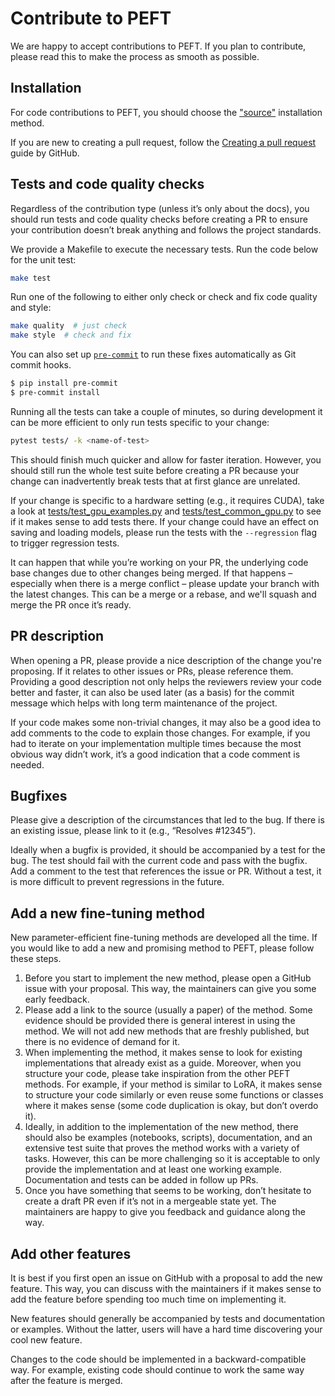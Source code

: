 <!--Copyright 2024 The HuggingFace Team. All rights reserved.

Licensed under the Apache License, Version 2.0 (the "License"); you may not use this file except in compliance with
the License. You may obtain a copy of the License at

http://www.apache.org/licenses/LICENSE-2.0

Unless required by applicable law or agreed to in writing, software distributed under the License is distributed on
an "AS IS" BASIS, WITHOUT WARRANTIES OR CONDITIONS OF ANY KIND, either express or implied. See the License for the
specific language governing permissions and limitations under the License.

⚠️ Note that this file is in Markdown but contain specific syntax for our doc-builder (similar to MDX) that may not be
rendered properly in your Markdown viewer.

-->

# Contribute to PEFT

We are happy to accept contributions to PEFT. If you plan to contribute, please read this to make the process as smooth as possible.

## Installation

For code contributions to PEFT, you should choose the ["source"](../install#source) installation method.

If you are new to creating a pull request, follow the [Creating a pull request](https://docs.github.com/en/pull-requests/collaborating-with-pull-requests/proposing-changes-to-your-work-with-pull-requests/creating-a-pull-request) guide by GitHub.

## Tests and code quality checks

Regardless of the contribution type (unless it’s only about the docs), you should run tests and code quality checks before creating a PR to ensure your contribution doesn’t break anything and follows the project standards.

We provide a Makefile to execute the necessary tests. Run the code below for the unit test:

```sh
make test
```

Run one of the following to either only check or check and fix code quality and style:

```sh
make quality  # just check
make style  # check and fix
```

You can also set up [`pre-commit`](https://pre-commit.com/) to run these fixes
automatically as Git commit hooks.

```bash
$ pip install pre-commit
$ pre-commit install
```

Running all the tests can take a couple of minutes, so during development it can be more efficient to only run tests specific to your change:

```sh
pytest tests/ -k <name-of-test>
```

This should finish much quicker and allow for faster iteration. However, you should still run the whole test suite before creating a PR because your change can inadvertently break tests that at first glance are unrelated.

If your change is specific to a hardware setting (e.g., it requires CUDA), take a look at [tests/test_gpu_examples.py](https://github.com/huggingface/peft/blob/1c1c7fdaa6e6abaa53939b865dee1eded82ad032/tests/test_gpu_examples.py) and [tests/test_common_gpu.py](https://github.com/huggingface/peft/blob/1c1c7fdaa6e6abaa53939b865dee1eded82ad032/tests/test_common_gpu.py) to see if it makes sense to add tests there. If your change could have an effect on saving and loading models, please run the tests with the `--regression` flag to trigger regression tests.

It can happen that while you’re working on your PR, the underlying code base changes due to other changes being merged. If that happens – especially when there is a merge conflict – please update your branch with the latest changes. This can be a merge or a rebase, and we'll squash and merge the PR once it’s ready.

## PR description

When opening a PR, please provide a nice description of the change you're proposing. If it relates to other issues or PRs, please reference them. Providing a good description not only helps the reviewers review your code better and faster, it can also be used later (as a basis) for the commit message which helps with long term maintenance of the project.

If your code makes some non-trivial changes, it may also be a good idea to add comments to the code to explain those changes. For example, if you had to iterate on your implementation multiple times because the most obvious way didn’t work, it’s a good indication that a code comment is needed.

## Bugfixes

Please give a description of the circumstances that led to the bug. If there is an existing issue, please link to it (e.g., “Resolves #12345”).

Ideally when a bugfix is provided, it should be accompanied by a test for the bug. The test should fail with the current code and pass with the bugfix. Add a comment to the test that references the issue or PR. Without a test, it is more difficult to prevent regressions in the future.

## Add a new fine-tuning method

New parameter-efficient fine-tuning methods are developed all the time. If you would like to add a new and promising method to PEFT, please follow these steps.

1. Before you start to implement the new method, please open a GitHub issue with your proposal. This way, the maintainers can give you some early feedback.
2. Please add a link to the source (usually a paper) of the method. Some evidence should be provided there is general interest in using the method. We will not add new methods that are freshly published, but there is no evidence of demand for it.
3. When implementing the method, it makes sense to look for existing implementations that already exist as a guide. Moreover, when you structure your code, please take inspiration from the other PEFT methods. For example, if your method is similar to LoRA, it makes sense to structure your code similarly or even reuse some functions or classes where it makes sense (some code duplication is okay, but don’t overdo it).
4. Ideally, in addition to the implementation of the new method, there should also be examples (notebooks, scripts), documentation, and an extensive test suite that proves the method works with a variety of tasks. However, this can be more challenging so it is acceptable to only provide the implementation and at least one working example. Documentation and tests can be added in follow up PRs.
5. Once you have something that seems to be working, don’t hesitate to create a draft PR even if it’s not in a mergeable state yet. The maintainers are happy to give you feedback and guidance along the way.

## Add other features

It is best if you first open an issue on GitHub with a proposal to add the new feature. This way, you can discuss with the maintainers if it makes sense to add the feature before spending too much time on implementing it.

New features should generally be accompanied by tests and documentation or examples. Without the latter, users will have a hard time discovering your cool new feature.

Changes to the code should be implemented in a backward-compatible way. For example, existing code should continue to work the same way after the feature is merged.
